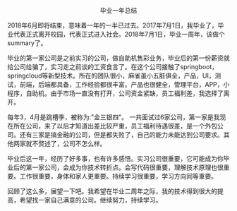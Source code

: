 <p align="center">毕业一年总结</p>
2018年6月即将结束，意味着一年的一半已过去。2017年7月1日，我毕业了，毕业代表正式离开校园，代表正式进入社会。2018年7月1日，毕业一周年，该做个summary了。

 毕业的第一家公司是之前实习的公司，做自助机售彩业务，毕业后的第一份薪资就给公司给骗了，实习走之前谈的工资食言了。在这个公司接触了springboot，springcloud等新型技术。所在的团队很小，麻雀虽小五脏俱全，产品，UI，测试，前端，后端都具备，工作经验都很丰富。产品也很健全，管理平台，APP，小程序，自助机。由于市场一直没有打开，公司资金紧缺，员工福利差，我选择了离开。

每年3，4月是跳槽季，被称为:"金三银四"。
一共面试过6家公司，第一家是我现在所在公司，来了以后才知道出差比较严重，员工福利待遇很差，是一个外包公司。还有三家是搞金融的公司，但是都失败了，自己的能力未能达到公司要求。其他两家就不赘述了，公司不怎么样。

毕业后这一年，经历了好多事，也有许多感悟。实习公司很重要，它可能成为你毕业后的第一家公司，会成为你技术转折点。会写代码很重要，理解技术原理也很重要。工作很重要，身体和家人更重要。持续学习很重要，学习方向同等重要。

回顾了这么多，展望一下吧。我希望在毕业二周年之际，我的技术得到很大的提高，希望找一家自己满意的公司。继续努力，持续学习。

 